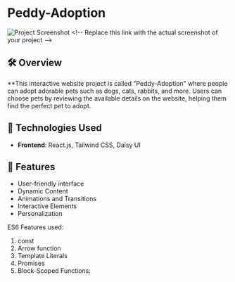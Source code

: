 # Peddy-Adoption

![Project Screenshot]([https://677c03012de37e47e62b4b50--rejaul-karim.netlify.app/assets/port1-k4fUNTwp.png](https://677c03012de37e47e62b4b50--rejaul-karim.netlify.app/assets/port3-BwfG6g-o.png)) <!-- Replace this link with the actual screenshot of your project -->

## 🛠 Overview
**This interactive website project is called "Peddy-Adoption" where people can adopt adorable pets such as dogs, cats, rabbits, and more. Users can choose pets by reviewing the available details on the website, helping them find the perfect pet to adopt.

## 🚀 Technologies Used
- **Frontend**: React.js, Tailwind CSS, Daisy UI


## 🌟 Features
- User-friendly interface
- Dynamic Content
- Animations and Transitions
- Interactive Elements
- Personalization

ES6 Features used:

1. const
2. Arrow function
3. Template Literals
4. Promises
5. Block-Scoped Functions:


